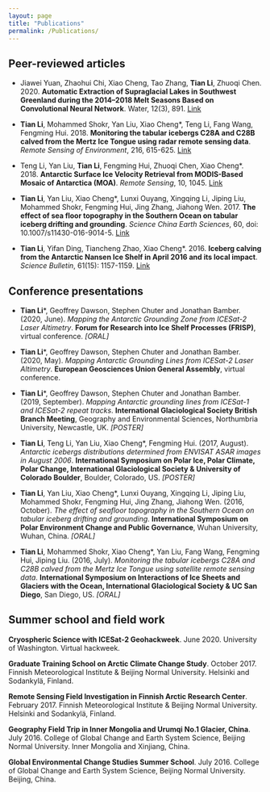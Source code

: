 ```yaml
---
layout: page
title: "Publications"
permalink: /Publications/
---
```

## Peer-reviewed articles

* Jiawei Yuan, Zhaohui Chi, Xiao Cheng, Tao Zhang, **Tian Li**, Zhuoqi Chen. 2020. **Automatic Extraction of Supraglacial Lakes in Southwest Greenland during the 2014–2018 Melt Seasons Based on Convolutional Neural Network**. Water, 12(3), 891. [Link](https://www.mdpi.com/2073-4441/12/3/891)

* **Tian Li**, Mohammed Shokr, Yan Liu, Xiao Cheng*, Teng Li, Fang Wang, Fengming Hui. 2018. **Monitoring the tabular icebergs C28A and C28B calved from the Mertz Ice Tongue using radar remote sensing data**. _Remote Sensing of Environment_, 216, 615-625. [Link](https://www.sciencedirect.com/science/article/abs/pii/S0034425718303614)

* Teng Li, Yan Liu, **Tian Li**, Fengming Hui, Zhuoqi Chen, Xiao Cheng*. 2018. **Antarctic Surface Ice Velocity Retrieval from MODIS-Based Mosaic of Antarctica (MOA)**. _Remote Sensing_, 10, 1045. [Link](https://www.google.com/url?q=http%3A%2F%2Fwww.mdpi.com%2F2072-4292%2F10%2F7%2F1045%2Fpdf&sa=D&sntz=1&usg=AFQjCNHOyNO-mcPTwBnHGkRjAMluT5UO-w)

* **Tian Li**, Yan Liu, Xiao Cheng*, Lunxi Ouyang, Xingqing Li, Jiping Liu, Mohammed Shokr, Fengming Hui, Jing Zhang, Jiahong Wen. 2017. **The effect of sea floor topography in the Southern Ocean on tabular iceberg drifting and grounding**. _Science China Earth Sciences_, 60, doi: 10.1007/s11430-016-9014-5. [Link](https://link.springer.com/article/10.1007/s11430-016-9014-5)

* **Tian Li**, Yifan Ding, Tiancheng Zhao, Xiao Cheng*. 2016. **Iceberg calving from the Antarctic Nansen Ice Shelf in April 2016 and its local impact**. _Science Bulletin_, 61(15): 1157-1159. [Link](https://link.springer.com/content/pdf/10.1007%2Fs11434-016-1124-9.pdf)


## Conference presentations
* **Tian Li***, Geoffrey Dawson, Stephen Chuter and Jonathan Bamber. (2020, June). _Mapping the Antarctic Grounding Zone from ICESat-2 Laser Altimetry_. **Forum for Research into Ice Shelf Processes (FRISP)**, virtual conference. _[ORAL]_

* **Tian Li***, Geoffrey Dawson, Stephen Chuter and Jonathan Bamber. (2020, May). _Mapping Antarctic Grounding Lines from ICESat-2 Laser Altimetry_. **European Geosciences Union General Assembly**, virtual conference.

* **Tian Li***, Geoffrey Dawson, Stephen Chuter and Jonathan Bamber. (2019, September). _Mapping Antarctic grounding lines from ICESat-1 and ICESat-2 repeat tracks_. **International Glaciological Society British Branch Meeting**, Geography and Environmental Sciences, Northumbria University, Newcastle, UK. _[POSTER]_

* **Tian Li**, Teng Li, Yan Liu, Xiao Cheng*, Fengming Hui. (2017, August). _Antarctic icebergs distributions determined from ENVISAT ASAR images in August 2006_. **International Symposium on Polar Ice, Polar Climate, Polar Change, International Glaciological Society & University of Colorado Boulder**, Boulder, Colorado, US. _[POSTER]_

* **Tian Li**, Yan Liu, Xiao Cheng*, Lunxi Ouyang, Xingqing Li, Jiping Liu, Mohammed Shokr, Fengming Hui, Jing Zhang, Jiahong Wen. (2016, October). _The effect of seafloor topography in the Southern Ocean on tabular iceberg drifting and grounding_. **International Symposium on Polar Environment Change and Public Governance**, Wuhan University, Wuhan, China. _[ORAL]_

* **Tian Li**, Mohammed Shokr, Xiao Cheng*, Yan Liu, Fang Wang, Fengming Hui, Jiping Liu. (2016, July). _Monitoring the tabular icebergs C28A and C28B calved from the Mertz Ice Tongue using satellite remote sensing data_. **International Symposium on Interactions of Ice Sheets and Glaciers with the Ocean, International Glaciological Society & UC San Diego**, San Diego, US. _[ORAL]_

## Summer school and field work
**Cryospheric Science with ICESat-2 Geohackweek**. June 2020. University of Washington. Virtual hackweek.

**Graduate Training School on Arctic Climate Change Study**. October 2017. Finnish Meteorological Institute & Beijing Normal University. Helsinki and Sodankylä, Finland.

**Remote Sensing Field Investigation in Finnish Arctic Research Center**. February 2017. Finnish Meteorological Institute & Beijing Normal University. Helsinki and Sodankylä, Finland.

**Geography Field Trip in Inner Mongolia and Urumqi No.1 Glacier, China**. July 2016. College of Global Change and Earth System Science, Beijing Normal University. Inner Mongolia and Xinjiang, China.

**Global Environmental Change Studies Summer School**. July 2016. College of Global Change and Earth System Science, Beijing Normal University. Beijing, China.
